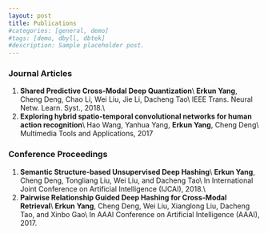 ```yaml
---
layout: post
title: Publications
#categories: [general, demo]
#tags: [demo, dbyll, dbtek]
#description: Sample placeholder post.
---
```

### Journal Articles
1. **Shared Predictive Cross-Modal Deep Quantization**\\
**Erkun Yang**, Cheng Deng, Chao Li, Wei Liu, Jie Li, Dacheng Tao\\
 IEEE Trans. Neural Netw. Learn. Syst., 2018.\\
2. **Exploring hybrid spatio-temporal convolutional networks for human action recognition**\\
Hao Wang, Yanhua Yang, **Erkun Yang**, Cheng Deng\\
Multimedia Tools and Applications, 2017
 
### Conference Proceedings
1. **Semantic Structure-based Unsupervised Deep Hashing**\\
**Erkun Yang**, Cheng Deng, Tongliang Liu, Wei Liu, and Dacheng Tao\\
In International Joint Conference on Artificial Intelligence (IJCAI), 2018.\\
2. **Pairwise Relationship Guided Deep Hashing for Cross-Modal Retrieval**\\
**Erkun Yang**, Cheng Deng, Wei Liu, Xianglong Liu, Dacheng Tao, and Xinbo Gao\\
In AAAI Conference on Artificial Intelligence (AAAI), 2017.
